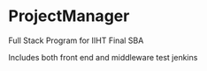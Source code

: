 # ProjectManager

Full Stack Program for IIHT Final SBA

Includes both front end and middleware
test jenkins